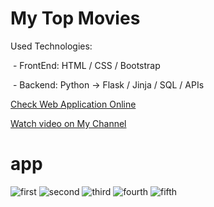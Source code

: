 # My Top Movies
<p>Used Technologies:</p>
<p>&nbsp;- FrontEnd: HTML / CSS / Bootstrap</p>
<p>&nbsp;- Backend: Python -> Flask / Jinja / SQL / APIs</p>
<p><a href="http://chincharito.pythonanywhere.com/">Check Web Application Online</a></p>
<p><a href="https://www.youtube.com/watch?v=yoCG2AbngIU">Watch video on My Channel</a></p>

# app
![first](https://user-images.githubusercontent.com/106172218/213889831-bdf3cbb9-0356-4642-b2b4-c086cf201e78.jpg)
![second](https://user-images.githubusercontent.com/106172218/213889834-2e9ca4c5-9b47-437e-8625-549d8df8eefc.jpg)
![third](https://user-images.githubusercontent.com/106172218/213889837-60024623-ec4a-4d87-9136-649979d1d1d7.jpg)
![fourth](https://user-images.githubusercontent.com/106172218/213889847-8de4dfde-9466-4b11-a0c2-a8fd3dc071d6.jpg)
![fifth](https://user-images.githubusercontent.com/106172218/213889851-0cb5dc05-083c-49b6-b57e-0c038e0d1d06.jpg)
